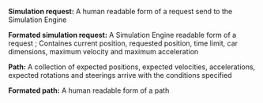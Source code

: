 **Simulation request:** A human readable form of a request send to the Simulation Engine

**Formated simulation request:** A Simulation Engine readable form of a request ; Containes current position, requested position, time limit, car dimensions, maximum velocity and maximum acceleration

**Path:** A collection of expected positions, expected velocities, accelerations, expected rotations and steerings arrive with the conditions specified

**Formated path:** A human readable form of a path
